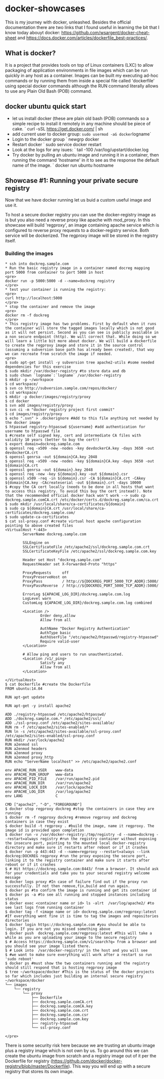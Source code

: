 # docker-showcases
This is my journey with docker, unleashed. Besides the official documentation there are two links that I found useful in learning the bit that I know today abouyt docker: https://github.com/wsargent/docker-cheat-sheet and https://docs.docker.com/articles/dockerfile_best-practices/.

## What is docker?
It is a project that provides tools on top of Linux containers (LXC) to allow packaging of application environments in file images which can be run quickly in any host as a container. Images can be built my executing ad-hoc commands or by running them from inside a special file called 'dockerfile' using special docker commands although the RUN command literally allows to use any Plain Old Bash (POB) command.

## docker ubuntu quick start
* let us install docker (these are plain old bash (POB) commands so a simple recipe to install it remotely in any machine should be piece of cake.
` curl -sSL https://get.docker.com/ | sh 
* add current user to docker group:
` sudo usermod -aG docker `logname`
* Login to the docker group 
` newgrp docker
* Restart docker
` sudo service docker restart
*  Look at the logs for any isues:
` tail -100 /var/log/upstart/docker.log
* Try docker by pulling an ubuntu image and running it in a container, then running the command 'hostname' in it to see as the response the default name of the image.
` docker run ubuntu hostname

## Showcase #1: Running your private secure registry
Now that we have docker running let us buid a custom useful image and use it. 

To host a secure docker registry you can use the docker-registry image as is but you also need a reverse proxy like apache with mod_proxy. In this showcase will build 'regproxy', an image containing apache service which is configured to reverse proxy requests to a docker-registry service. Both service will be dockerized. The regproxy image will be stored in the registry itself.

### Building the images
```
* ssh into dockreg.sample.com 
* Run the basic registry image in a container named docreg mapping port 5000 from container to port 5000 in host
<pre>
docker run -p 5000:5000 -d --name=dockreg registry
</pre>
* test your container is running the registry:
<pre>
curl http://localhost:5000
</pre>
* stop the container and remove the image
<pre>
docker rm -f dockreg
</pre>
* This registry image has two problems. First by default when it runs the container will store the tagged images locally which is not good as it will not persist. Second as you can see is publicly available in a non secure endpoint (http). We will correct that. While doing so we will learn a little bit more about docker. We will build a dockerfile to create the regproxy image and store it in the source control (assuming a subversion base path has already been created), that way we can recreate from scratch the image if needed.
<pre>
$ sudo apt-get install -y subversion tree apache2-utils #some needed dependencies for this exercise
$ sudo mkdir /var/docker-registry #to store data and db
$ sudo chown `logname`:`logname` /var/docker-registry
$ mkdir -p ~/workspace
$ cd workspace/
$ svn co http://subversion.sample.com/repos/docker/
$ cd workspace/
$ mkdir -p docker/images/registry/proxy
$ cd docker
$ svn add images/registry/proxy
$ svn ci -m "docker registry project first commit"
$ cd images/registry/proxy
$ echo ".svn" > .dockerignore #Add to this file anything not needed by the docker image
$ htpasswd registry-htpasswd ${username} #add authentication for username to htpasswd file
$ #create self signed key, cert and intermediate CA files with validity 10 years (better to buy the cert!)
$ export domain=dockreg.sample.com
$ openssl req -x509 -new -nodes -key devdockerCA.key -days 3650 -out devdockerCA.crt
$ openssl genrsa -out ${domain}CA.key 2048
$ openssl req -x509 -new -nodes -key ${domain}CA.key -days 3650 -out ${domain}CA.crt
$ openssl genrsa -out ${domain}.key 2048
$ openssl req -new -key ${domain}.key -out ${domain}.csr
$ openssl x509 -req -in ${domain}.csr -CA ${domain}CA.crt -CAkey ${domain}CA.key -CAcreateserial -out ${domain}.crt -days 10000
$ #copy the CA cert locally (needs to be done in all hosts that want to access this registry. To avoid this buy the cert instead!). Note that the recommended official docker hack won't work --> sudo cp dockreg.sample.comCA.crt /etc/docker/certs.d/dockreg.sample.com/ca.crt
$ sudo mkdir /usr/local/share/ca-certificates/${domain}
$ sudo cp ${domain}CA.crt /usr/local/share/ca-certificates/dockreg.sample.com/
$ sudo update-ca-certificates
$ cat ssl-proxy.conf #create virtual host apache configuration pointing to above created files 
<VirtualHost *:443>
        ServerName dockreg.sample.com 

        SSLEngine on
        SSLCertificateFile /etc/apache2/ssl/dockreg.sample.com.crt
        SSLCertificateKeyFile /etc/apache2/ssl/dockreg.sample.com.key

        Header set Host "dockreg.sample.com"
        RequestHeader set X-Forwarded-Proto "https"

        ProxyRequests     off
        ProxyPreserveHost on
        ProxyPass         / http://${DOCKREG_PORT_5000_TCP_ADDR}:5000/
        ProxyPassReverse  / http://${DOCKREG_PORT_5000_TCP_ADDR}:5000/

        ErrorLog ${APACHE_LOG_DIR}/dockreg.sample.com.log
        LogLevel warn
        CustomLog ${APACHE_LOG_DIR}/dockreg.sample.com.log combined

        <Location />
                Order deny,allow
                Allow from all

                AuthName "Docker Registry Authentication"
                AuthType basic
                AuthUserFile "/etc/apache2/htpasswd/registry-htpasswd"
                Require valid-user
        </Location>

        # Allow ping and users to run unauthenticated.
        <Location /v1/_ping>
                Satisfy any
                Allow from all
        </Location>

</VirtualHost>
$ cat Dockerfile #create the Dockerfile
FROM ubuntu:14.04

RUN apt-get update

RUN apt-get -y install apache2

ADD ./registry-htpasswd /etc/apache2/htpasswd/
ADD ./dockreg.sample.com.* /etc/apache2/ssl/
ADD ./ssl-proxy.conf /etc/apache2/sites-available/
RUN rm -f /etc/apache2/sites-enabled/*
RUN ln -s /etc/apache2/sites-available/ssl-proxy.conf /etc/apache2/sites-enabled/ssl-proxy.conf
RUN mkdir /var/lock/apache2
RUN a2enmod ssl
RUN a2enmod headers
RUN a2enmod proxy
RUN a2enmod proxy_http
RUN echo "ServerName localhost" >> /etc/apache2/apache2.conf

env APACHE_RUN_USER    www-data
env APACHE_RUN_GROUP   www-data
env APACHE_PID_FILE    /var/run/apache2.pid
env APACHE_RUN_DIR     /var/run/apache2
env APACHE_LOCK_DIR    /var/lock/apache2
env APACHE_LOG_DIR     /var/log/apache2
env LANG               C

CMD ["apache2", "-D", "FOREGROUND"]
$ docker stop regproxy dockreg #stop the containers in case they are running
$ docker rm -f regproxy dockreg #remove regproxy and dockreg containers in case they exist
$ docker build -t regproxy . #build the image, name it regproxy. The image id is provided upon completion
$ docker run -v /var/docker-registry:/tmp/registry -d --name=dockreg --restart=always registry #run the registry container without exposing the insecure port, pointing to the mounted local docker-registry directory and make sure it restarts after reboot or if it crashes
$ docker run -p 443:443 -d --name=regproxy --restart=always --link dockreg:DOCKREG regproxy #run the proxy exposing the secure port, linking it to the registry container and make sure it starts after reboot or if it crashes
$ # Hit https://dockreg.sample.com:8443/ from a browser. It should ask for your credentials and take you to your secured registry welcome message
$ docker logs proxy #In case of failure find out if the proxy run successfully. If not then remove,fix,build and run again.
$ docker ps #to confirm the image is running and get its container id
$ docker ps -a #to see all running and stopped instances including status
$ docker exec <container name or id> ls -alrt  /var/log/apache2/ #to see last logs from running container
$ docker tag -f <image name or id> dockreg.sample.com/regproxy:latest #If everything went fine it is time to tag the images and repositories directories
$ docker login https://dockreg.sample.com #you should be able to login. If you are not you missed something above
$ docker push  dockreg.sample.com/regproxy:latest #This will take a while as you are uploading your image to the secure registry
$ # Access https://dockreg.sample.com/v1/search?q= from a browser and you should see your image listed there.
$ # Look into  /var/docker-registry/ in the host and you will see 
$ #we want to make sure everything will work after a restart so run 'sudo reboot'
$ docker ps #must show the two containers running and the registry should still respond that is hosting regproxy image
$ tree ~/workspace/docker #This is the status of the docker projects so far which includes just building an internal secure registry
~/workspace/docker
└── images
    └── registry
        └── proxy
            ├── Dockerfile
            ├── dockreg.sample.comCA.crt
            ├── dockreg.sample.comCA.key
            ├── dockreg.sample.com.crt
            ├── dockreg.sample.com.csr
            ├── dockreg.sample.com.key
            ├── registry-htpasswd
            └── ssl-proxy.conf

</pre>
```
There is some security risk here because we are trusting an ubuntu image plus a registry image which is not own by us. To go around this we can create the ubuntu image from scratch and a registry image out of it per the Dockerfile for registry (https://github.com/docker/docker-registry/blob/master/Dockerfile). This way you will end up with a secure registry that stores its own image.







